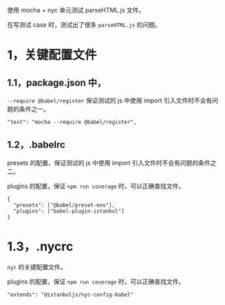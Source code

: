 使用 mocha + nyc 单元测试 parseHTML.js 文件。


在写测试 case 时，测试出了很多 `parseHTML.js` 的问题。

# 1，关键配置文件

## 1.1，package.json 中， 

`--require @babel/register` 保证测试的 js 中使用 import 引入文件时不会有问题的条件之一。
```
"test": "mocha --require @babel/register",
```

## 1.2，.babelrc

presets 的配置，保证测试的 js 中使用 import 引入文件时不会有问题的条件之二。

plugins 的配置，保证 `npm run coverage` 时，可以正确查找文件。
```
{
  "presets": ["@babel/preset-env"],
  "plugins": ["babel-plugin-istanbul"]
}
```

# 1.3，.nycrc

`nyc` 的关键配置文件。

plugins 的配置，保证 `npm run coverage` 时，可以正确查找文件。

```
"extends": "@istanbuljs/nyc-config-babel"
```